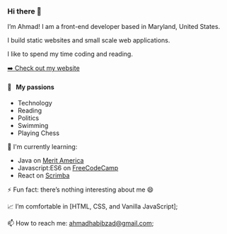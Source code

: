 ### Hi there 👋

I’m Ahmad! I am a front-end developer based in Maryland, United States.

I build static websites and small scale web applications.

I like to spend my time coding and reading.

<p><a href="https://habibzad.dev/" target="_blank">➡️ Check out my website</a></p>

#### 🧡 &nbsp;&nbsp;My passions

* Technology 
* Reading
* Politics
* Swimming
* Playing Chess

:page_with_curl: I'm currently learning:
- Java on [Merit America](https://www.meritamerica.org/)
- Javascript:ES6 on [FreeCodeCamp](https://www.freecodecamp.org/)
- React on [Scrimba](https://scrimba.com/learn/learnreact/course-introduction-learning-philosophy-cWKkvVuL)

⚡ Fun fact: there’s nothing interesting about me 😄

📈 I’m comfortable in [HTML, CSS, and Vanilla JavaScript];

📫 How to reach me: <ahmadhabibzad@gmail.com>;
